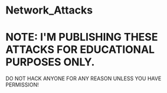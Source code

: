 # Network_Attacks
# NOTE: I'M PUBLISHING THESE ATTACKS FOR EDUCATIONAL PURPOSES ONLY.
DO NOT HACK ANYONE FOR ANY REASON UNLESS YOU HAVE PERMISSION!
